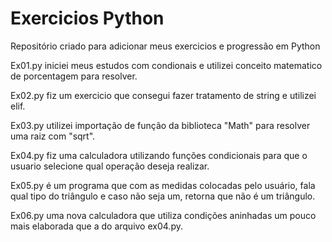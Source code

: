 # Exercicios Python
 Repositório criado para adicionar meus exercicios e progressão em Python

 Ex01.py iniciei meus estudos com condionais e utilizei conceito matematico de porcentagem para resolver.

 Ex02.py fiz um exercicio que consegui fazer tratamento de string e utilizei elif.

 Ex03.py utilizei importação de função da biblioteca "Math" para resolver uma raiz com "sqrt".

 Ex04.py fiz uma calculadora utilizando funções condicionais para que o usuario selecione qual operação deseja realizar.

 Ex05.py é um programa que com as medidas colocadas pelo usuário, fala qual tipo do triângulo e caso não seja um, retorna que não é um triângulo.

 Ex06.py uma nova calculadora que utiliza condições aninhadas um pouco mais elaborada que a do arquivo ex04.py.
 